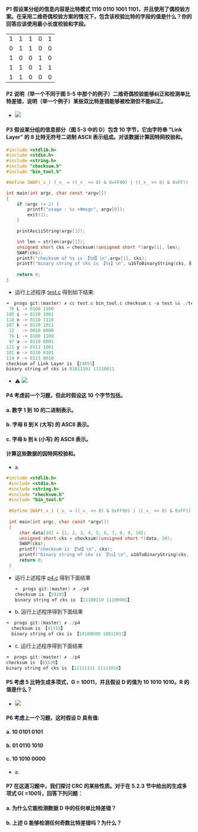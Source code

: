 #### P1 假设某分组的信息内容是比特模式 1110 0110 1001 1101，并且使用了偶校验方案。在采用二维奇偶校验方案的情况下，包含该校验比特的字段的值是什么？你的回答应该使用最小长度校验和字段。

||||||
|:--:|:--:|:--:|:--:|:--:|
|1|1|1|0|1|
|0|1|1|0|0|
|1|0|0|1|0|
|1|1|0|1|1|
|1|1|0|0|0|

#### P2 说明（举一个不同于图 5-5 中那个的例子）二维奇偶校验能够纠正和检测单比特差错，说明（举一个例子）某些双比特差错能够被检测但不能纠正。

  * ![](https://github.com/YangXiaoHei/Networking/blob/master/计算机网络自顶向下/05%20链路层/images/p2.png)

#### P3 假设某分组的信息部分（图 5-3 中的 D）包含 10 字节，它由字符串 "Link Layer" 的 8 比特无符号二进制 ASCII 表示组成。对该数据计算因特网校验和。

~~~C
#include <stdlib.h>
#include <stdio.h>
#include <string.h>
#include "checksum.h"
#include "bin_tool.h"

#define SWAP(_x_) (_x_ = ((_x_ << 8) & 0xFF00) | ((_x_ >> 8) & 0xFF))

int main(int argc, char const *argv[])
{
    if (argc != 2) {
        printf("usage : %s <#msg>", argv[0]);
        exit(1);
    }    

    printAsciiString(argv[1]);

    int len = strlen(argv[1]);
    unsigned short cks = checksum((unsigned short *)argv[1], len);
    SWAP(cks);
    printf("checksum of %s is 【%d】\n",argv[1], cks);
    printf("binary string of cks is 【%s】\n", u16ToBinaryString(cks, EN_GROUP_IN_EIGHTS));
    
    return 0;
}
~~~

  * 运行上述程序 [test.c](https://github.com/YangXiaoHei/Networking/blob/master/计算机网络自顶向下/05%20链路层/progs/test.c) 得到如下结果:
  
  ~~~C
  ➜  progs git:(master) ✗ cc test.c bin_tool.c checksum.c -o test && ./test "Link Layer"
   76 L -> 0100 1100
  105 i -> 0110 1001
  110 n -> 0110 1110
  107 k -> 0110 1011
   32   -> 0010 0000
   76 L -> 0100 1100
   97 a -> 0110 0001
  121 y -> 0111 1001
  101 e -> 0110 0101
  114 r -> 0111 0010
  checksum of Link Layer is 【24051】
  binary string of cks is 01011101 11110011
  ~~~
  
  * ⚠️ ![](https://github.com/YangXiaoHei/Networking/blob/master/计算机网络自顶向下/05%20链路层/images/checksum_wrong_analyze.png)

#### P4 考虑前一个习题，但此时假设这 10 个字节包括。
#### a. 数字 1 到 10 的二进制表示。
#### b. 字母 B 到 K (大写) 的 ASCII 表示。
#### c. 字母 b 到 k (小写) 的 ASCII 表示。
#### 计算这些数据的因特网校验和。

   * a.
   
   ~~~C
   #include <stdlib.h>
	#include <stdio.h>
	#include <string.h>
	#include "checksum.h"
	#include "bin_tool.h"
	
	#define SWAP(_x_) (_x_ = ((_x_ << 8) & 0xFF00) | ((_x_ >> 8) & 0xFF))
	
	int main(int argc, char const *argv[])
	{
	    char data[10] = {1, 2, 3, 4, 5, 6, 7, 8, 9, 10};
	    unsigned short cks = checksum((unsigned short *)data, 10);
	    SWAP(cks);
	    printf("checksum is 【%d】\n", cks);
	    printf("binary string of cks is 【%s】\n", u16ToBinaryString(cks, EN_GROUP_IN_EIGHTS));
	    return 0;
	}
   ~~~
   
   * 运行上述程序 [p4.c](https://github.com/YangXiaoHei/Networking/blob/master/计算机网络自顶向下/05%20链路层/progs/p4.c) 得到下面结果
     
     ~~~C
     ➜  progs git:(master) ✗ ./p4                               
	 checksum is 【59105】
	 binary string of cks is 【11100110 11100001】
     ~~~
     
  * b. 运行上述程序得到下面结果
  
  ~~~C
  ➜  progs git:(master) ✗ ./p4  
	checksum is 【41115】
	binary string of cks is 【10100000 10011011】
  ~~~
  
  * c. 运行上述程序得到下面结果
  
  ~~~C
  ➜  progs git:(master) ✗ ./p4  
  checksum is 【65530】
  binary string of cks is 【11111111 11111010】
  ~~~
  
#### P5 考虑 5 比特生成多项式，G = 10011，并且假设 D 的值为 10 1010 1010。R 的值是什么？

  * ![](https://github.com/YangXiaoHei/Networking/blob/master/计算机网络自顶向下/05%20链路层/images/p5.png)

#### P6 考虑上一个习题，这时假设 D 具有值:
#### a. 10 0101 0101
#### b. 01 0110 1010
#### c. 10 1010 0000

  * a.

#### P7 在这道习题中，我们探讨 CRC 的某些性质。对于在 5.2.3 节中给出的生成多项式 G( =1001)，回答下列问题：
#### a. 为什么它能检测数据 D 中的任何单比特差错？
#### b. 上述 G 能够检测任何奇数比特差错吗？为什么？


    

